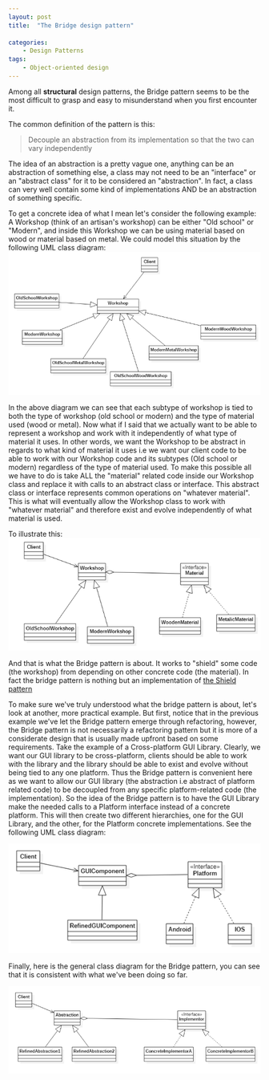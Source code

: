 ```yaml
---
layout: post
title:  "The Bridge design pattern"

categories: 
    - Design Patterns
tags:
    - Object-oriented design
---
```


Among all **structural** design patterns, the Bridge pattern seems to be the most difficult to grasp and easy to misunderstand when you first encounter it.

The common definition of the pattern is this:
>Decouple an abstraction from its implementation so that the two can vary independently

The idea of an abstraction is a pretty vague one, anything can be an abstraction of something else, a class may not need to be an "interface" or an "abstract class" for it to be considered an "abstraction". In fact, a class can very well contain some kind of implementations AND be an abstraction of something specific.

To get a concrete idea of what I mean let's consider the following example:
A Workshop (think of an artisan's workshop) can be either "Old school" or "Modern", and inside this Workshop we can be using material based on wood or material based on metal.
We could model this situation by the following UML class diagram:
![Inheritance diagram](/images/blog/design-patterns-bridge/design_patterns_bridge_diagram_1.png)

In the above diagram we can see that each subtype of workshop is tied to both the type of workshop (old school or modern) and the type of material used (wood or metal).
Now what if I said that we actually want to be able to represent a workshop and work with it independently of what type of material it uses. In other words, we want the Workshop to be abstract in regards to what kind of material it uses i.e we want our client code to be able to work with our Workshop code and its subtypes (Old school or modern) regardless of the type of material used. To make this possible all we have to do is take ALL the "material" related code inside our Workshop class and replace it with calls to an abstract class or interface. This abstract class or interface represents common operations on "whatever material". This is what will eventually allow the Workshop class to work with "whatever material" and therefore exist and evolve independently of what material is used.

To illustrate this:
![Refactoring to the Bridge pattern diagram](/images/blog/design-patterns-bridge/design_patterns_bridge_diagram_2.png)

And that is what the Bridge pattern is about. It works to "shield" some code (the workshop) from depending on other concrete code (the material).
In fact the bridge pattern is nothing but an implementation of [the Shield pattern](https://wiki.c2.com/?ShieldPattern)

To make sure we've truly understood what the bridge pattern is about, let's look at another, more practical example. But first, notice that in the previous example we've let the Bridge pattern emerge through refactoring, however, the Bridge pattern is not necessarily a refactoring pattern but it is more of a considerate design that is usually made upfront based on some requirements.
Take the example of a Cross-platform GUI Library. Clearly, we want our GUI library to be cross-platform, clients should be able to work with the library  and the library should be able to exist and evolve without being tied to any one platform. Thus the Bridge pattern is convenient here as we want to allow our GUI library (the abstraction i.e abstract of platform related code) to be decoupled from any specific platform-related code (the implementation). 
So the idea of the Bridge pattern is to have the GUI Library make the needed calls to a Platform interface instead of a concrete platform. This will then create two different hierarchies, one for the GUI Library, and the other, for the Platform concrete implementations. See the following UML class diagram:

![the Bridge pattern example 2](/images/blog/design-patterns-bridge/design_patterns_bridge_diagram_3.png)

Finally, here is the general class diagram for the Bridge pattern, you can see that it is consistent with what we've been doing so far.

![the Bridge pattern diagram](/images/blog/design-patterns-bridge/design_patterns_bridge_diagram_4.png)